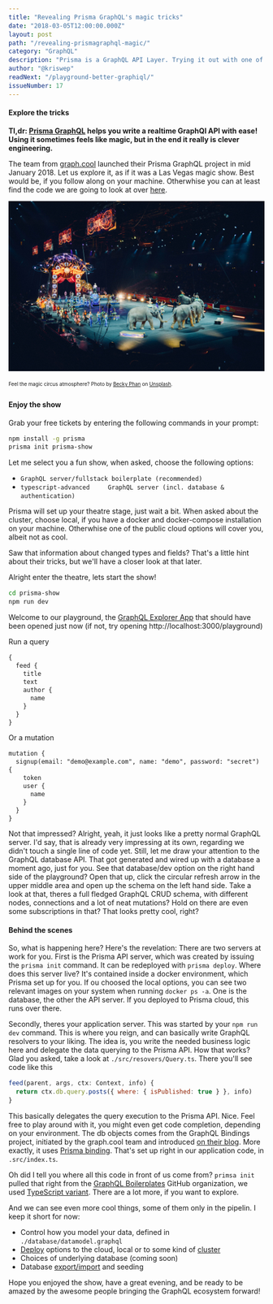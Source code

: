 ```yaml
---
title: "Revealing Prisma GraphQL's magic tricks"
date: "2018-03-05T12:00:00.000Z"
layout: post
path: "/revealing-prismagraphql-magic/"
category: "GraphQL"
description: "Prisma is a GraphQL API Layer. Trying it out with one of the available boilerplates gives you a ton of great features, almost feeling like magic. But is it? Let's have a look behind the tricks!"
author: "@kriswep"
readNext: "/playground-better-graphiql/"
issueNumber: 17
---
```


#### Explore the tricks

**Tl,dr: [Prisma GraphQL](https://www.prismagraphql.com/) helps you write a realtime GraphQl API with ease! Using it sometimes feels like magic, but in the end it really is clever engineering.**

The team from [graph.cool](graph.cool) launched their Prisma GraphQL project in mid January 2018. Let us explore it, as if it was a Las Vegas magic show. Best would be, if you follow along on your machine. Otherwhise you can at least find the code we are going to look at over [here](https://github.com/kriswep/prisma-show).

![A circus show with elephants and different artists, some of them on motorcyles.](circus.jpg)

<p><sub><sup>Feel the magic circus atmosphere? Photo by <a href="https://unsplash.com/@beckyphan">Becky Phan</a> on <a href="https://unsplash.com/photos/o8-670KHgK8">Unsplash</a>.</sup></sub></p>

#### Enjoy the show

Grab your free tickets by entering the following commands in your prompt:

```bash
npm install -g prisma
prisma init prisma-show
```

Let me select you a fun show, when asked, choose the following options:
 - `GraphQL server/fullstack boilerplate (recommended)`
 - `typescript-advanced     GraphQL server (incl. database & authentication)`

Prisma will set up your theatre stage, just wait a bit. When asked about the cluster, choose local, if you have a docker and docker-compose installation on your machine. Otherwhise one of the public cloud options will cover you, albeit not as cool.

Saw that information about changed types and fields? That's a little hint about their tricks, but we'll have a closer look at that later.

Alright enter the theatre, lets start the show!

```bash
cd prisma-show
npm run dev
```

Welcome to our playground, the [GraphQL Explorer App](/playground-better-graphiql/) that should have been opened just now (if not, try opening http://localhost:3000/playground)

Run a query
```
{
  feed {
    title
    text
    author {
      name
    }
  }
}
```
Or a mutation
```
mutation {
  signup(email: "demo@example.com", name: "demo", password: "secret") {
    token
    user {
      name
    }
  }
}
```

Not that impressed? Alright, yeah, it just looks like a pretty normal GraphQL server. I'd say, that is already very impressing at its own, regarding we didn't touch a single line of code yet. Still, let me draw your attention to the GraphQL database API. That got generated and wired up with a database a moment ago, just for you. See that database/dev option on the right hand side of the playground? Open that up, click the circular refresh arrow in the upper middle area and open up the schema on the left hand side. Take a look at that, theres a full fledged GraphQL CRUD schema, with different nodes, connections and a lot of neat mutations? Hold on there are even some subscriptions in that? That looks pretty cool, right?

#### Behind the scenes

So, what is happening here? Here's the revelation: There are two servers at work for you. First is the Prisma API server, which was created by issuing the `prisma init` command. It can be redeployed with `prisma deploy`. Where does this server live? It's contained inside a docker environment, which Prisma set up for you. If ou choosed the local options, you can see two relevant images on your system when running `docker ps -a`. One is the database, the other the API server. If you deployed to Prisma cloud, this runs over there.

Secondly, theres your application server. This was started by your `npm run dev` command. This is where you reign, and can basically write GraphQL resolvers to your liking. The idea is, you write the needed business logic here and delegate the data querying to the Prisma API. How that works? Glad you asked, take a look at `./src/resovers/Query.ts`. There you'll see code like this
```JavaScript
feed(parent, args, ctx: Context, info) {
  return ctx.db.query.posts({ where: { isPublished: true } }, info)
}
```
This basically delegates the query execution to the Prisma API. Nice. Feel free to play around with it, you might even get code completion, depending on your environment. The db objects comes from the GraphQL Bindings project, initiated by the graph.cool team and introduced [on their blog](https://blog.graph.cool/reusing-composing-graphql-apis-with-graphql-bindings-80a4aa37cff5). More exactly, it uses [Prisma binding](https://github.com/graphcool/prisma-binding). That's set up right in our application code, in `.src/index.ts`.

Oh did I tell you where all this code in front of us come from? `primsa init` pulled that right from the [GraphQL Boilerplates](https://github.com/graphql-boilerplates) GitHub organization, we used [TypeScript variant](https://github.com/graphql-boilerplates/typescript-graphql-server). There are a lot more, if you want to explore.

And we can see even more cool things, some of them only in the pipelin. I keep it short for now:
  - Control how you model your data, defined in `./database/datamodel.graphql`
  - [Deploy](https://www.prismagraphql.com/docs/tutorials/cluster-deployment/kubernetes-aiqu8ahgha) options to the cloud, local or to some kind of [cluster](https://www.prismagraphql.com/docs/reference/clusters/overview-eu2ood0she)
  - Choices of underlying database (coming soon)
  - Database [export/import](https://www.prismagraphql.com/docs/reference/data-import-and-export/data-import-ol2eoh8xie) and seeding

Hope you enjoyed the show, have a great evening, and be ready to be amazed by the awesome people bringing the GraphQL ecosystem forward!
